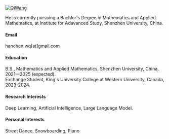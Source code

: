 [![QiWang](https://img.shields.io/badge/Qi_Wang-github-blue)](https://github.com/Austin-QW)

He is currently pursuing a Bachlor's Degree in Mathematics and Applied Mathematics, at Institute for Adavanced Study, Shenzhen University, China.

#### Email

hanchen.wq[at]gmail.com

#### Education

B.S., Mathematics and Applied Mathematics, Shenzhen University, China, 2021—2025 (expected).\
Exchange Student, King's University College at Western University, Canada, 2023-2024.

#### Research Interests

Deep Learning, Artificial Intelligence, Large Language Model.

#### Personal Interests

Street Dance, Snowboarding, Piano
